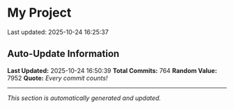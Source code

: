 # My Project


Last updated: 2025-10-24 16:25:37



































































































































































































































































































































































































































































































































































































































































































































































































































































































































































































































































































































































































## Auto-Update Information

**Last Updated:** 2025-10-24 16:50:39
**Total Commits:** 764
**Random Value:** 7952
**Quote:** _Every commit counts!_

---
_This section is automatically generated and updated._